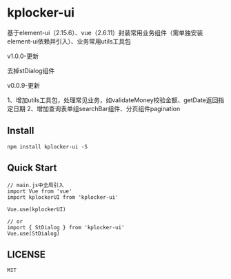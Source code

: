 # kplocker-ui

基于element-ui（2.15.6）、vue（2.6.11）封装常用业务组件（需单独安装element-ui依赖并引入）、业务常用utils工具包

v1.0.0-更新

去掉stDialog组件

v0.0.9-更新

1、增加utils工具包，处理常见业务，如validateMoney校验金额、getDate返回指定日期
2、增加查询表单组searchBar组件、分页组件pagination

## Install
```
npm install kplocker-ui -S
```

## Quick Start
```
// main.js中全局引入
import Vue from 'vue'
import kplockerUI from 'kplocker-ui'

Vue.use(kplockerUI)

// or
import { StDialog } from 'kplocker-ui'
Vue.use(StDialog)
```

## LICENSE
```
MIT
```

